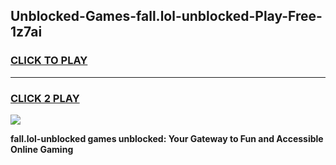 
## Unblocked-Games-fall.lol-unblocked-Play-Free-1z7ai
<h3>
<a href="https://premium76.site?title=fall.lol-unblocked&ref=23A">CLICK TO PLAY</a></h3>
<hr>

<h3>
<a href="https://premium76.site?title=fall.lol-unblocked&ref=23A">CLICK 2 PLAY</a>
  
</h3>

<a href="https://premium76.site?title=fall.lol-unblocked&ref=23A"><img src="https://clearcache.store/games.png"></a>


**fall.lol-unblocked games unblocked: Your Gateway to Fun and Accessible Online Gaming**
